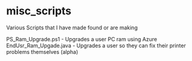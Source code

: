 # misc_scripts
Various Scripts that I have made found or are making

PS_Ram_Upgrade.ps1  - Upgrades a user PC ram using Azure
EndUsr_Ram_Upgade.java - Upgrades a user so they can fix their printer problems themselves (alpha)
